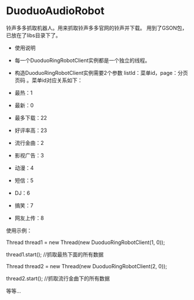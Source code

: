 DuoduoAudioRobot
================

铃声多多抓取机器人。用来抓取铃声多多官网的铃声并下载。
用到了GSON包，已放在了libs目录下了。


 * 使用说明
 * 每一个DuoduoRingRobotClient实例都是一个独立的线程。
 * 构造DuoduoRingRobotClient实例需要2个参数 listId：菜单id，page：分页页码 。菜单id对应关系如下：
  
  * 最热：1
  * 最新：0
  * 最多下载：22
  * 好评率高：23
  * 流行金曲：2
  * 影视广告：3
  * 动漫：4
  * 短信：5
  * DJ：6
  * 搞笑：7
  * 网友上传：8

  
  使用示例：
  
  Thread thread1 = new Thread(new DuoduoRingRobotClient(1, 0));
  
  thread1.start(); //抓取最热下面的所有数据
  
  Thread thread2 = new Thread(new DuoduoRingRobotClient(2, 0));
  
  thread2.start(); //抓取流行金曲下的所有数据
  
  等等...

